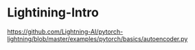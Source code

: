 # Lightining-Intro

https://github.com/Lightning-AI/pytorch-lightning/blob/master/examples/pytorch/basics/autoencoder.py
